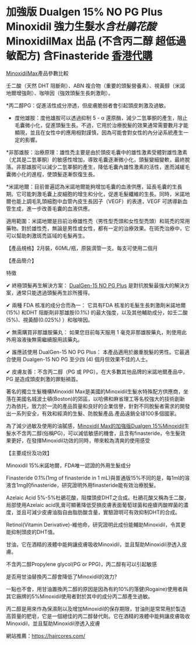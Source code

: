# 加強版 Dualgen 15% NO PG Plus Minoxidil 強力生髮水*含杜鵑花酸* MinoxidilMax 出品 (不含丙二醇 超低過敏配方) 含Finasteride    [香港代購](https://haircores.com/)



[MinoxidilMax](https://haircores.com/product/%e5%8a%a0%e5%bc%b7%e7%89%88-dualgen-15-no-pg-plus-minoxidil-%e5%bc%b7%e5%8a%9b%e7%94%9f%e9%ab%ae%e6%b0%b4%e5%90%ab%e6%9d%9c%e9%b5%91%e8%8a%b1%e9%85%b8-minoxidilmax-%e5%87%ba%e5%93%81-%e4%b8%8d/)產品參數比較



壬二酸（天然 DHT 阻斷劑）、ABN 複合物（重要的頭髮營養素）、視黃醇（米諾地爾增強劑）、咖啡因（強效頭髮生長刺激劑）。

*丙二醇PG：促進活性成分滲透，但皮膚脆弱者會引起頭皮刺激及過敏。

* 度他雄胺：度他雄胺可以透過抑制 5 - α 還原酶，減少二氫睪酮的產生，阻止毛囊微小化，促進頭髮生長。不過，它用於治療脫髮的效果通常需要數月才能顯現，並且在女性中的應用相對謹慎，因為可能會對女性的內分泌系統產生一定的影響。

*非那雄胺：治療原理：雄性禿主要是由於頭皮毛囊中的雄性激素受體對雄性激素（尤其是二氫睪酮）的敏感性增加，導致毛囊逐漸微小化，頭髮變細變軟，最終脫落。非那雄胺可以減少二氫睪酮的產生，降低毛囊內雄性激素的活性，進而減緩毛囊微小化的進程，使頭髮逐漸恢復生長。

*米諾地爾：目前普遍認為米諾地爾能夠增加毛囊的血液供應，延長毛囊的生長期。它可能刺激毛囊上皮細胞的增生和分化，促進毛髮纖維的生長。同時，米諾地爾也能上調毛乳頭細胞中血管內皮生長因子（VEGF）的表達，VEGF 可誘導新血管生成，進一步改善毛囊的血液供應。

適用範圍：米諾地爾是目前治療雄性禿（男性型禿頭和女性型禿頭）和斑禿的常用藥物。對於雄性禿，無論是男性或女性，都有一定的治療效果。在斑禿治療中，它可以幫助刺激斑禿區域的毛髮再生。



【產品規格】2月裝，60ML/瓶，原裝滴管一支。每支可使用二個月

【產品簡介】

特徵

✔ 終極頭髮再生解決方案： [DualGen-15 NO PG Plus](https://haircores.com/product/%e5%8a%a0%e5%bc%b7%e7%89%88-dualgen-15-no-pg-plus-minoxidil-%e5%bc%b7%e5%8a%9b%e7%94%9f%e9%ab%ae%e6%b0%b4%e5%90%ab%e6%9d%9c%e9%b5%91%e8%8a%b1%e9%85%b8-minoxidilmax-%e5%87%ba%e5%93%81-%e4%b8%8d/) 是對抗脫髮最強大的解決方案，通常只能透過頭髮再生診所獲得。

✔ 兩種 FDA 核准的成分合而為一： 它具有FDA 核准的毛髮生長刺激劑米諾地爾(15%) 和DHT 阻斷劑非那雄胺(0.1%) 的最大強度，以及其他輔助成分，如壬二酸(5%)、視黃醇(0.025%) ）和咖啡因。

✔ 無需購買非那雄胺藥丸： 如果您目前每天服用 1 毫克非那雄胺藥丸，則使用此外用溶液後無需繼續服用該藥丸。

✔ 誰應該使用 DualGen-15 NO PG Plus： 本產品適用於嚴重脫髮的男性。它最適合使用 Dualgen-15 NO PG 至少四 (4) 個月但效果不佳的人士。

✔ 皮膚友善：不含丙二醇（PG 或 PPG）。在大多數其他品牌的米諾地爾產品中，PG 是造成頭皮刺激的罪魁禍首。

著名的獨立生髮機構Minoxidil Max是美國的Minoxidil生髮水特殊配方供應商，坐落在美國名城波士頓(Boston)的郊區，以哈佛和麻省理工等名校強大的技術創新力為依托，致力於一流的產品質量和良好的企業信譽，針對不同脫髮者需求的開發出一系列安全，有效和經濟的生髮、防脫髮產品.產品遠銷全球100多個國家。

為了減少過敏及使用的油膩感，[Minoxidil Max的加強版Dualgen 15%Minoxidil](https://haircores.com/)生髮水不含丙二醇(俗稱PG)，可以減低敏感的機會，且含有finasteride，令生髮效果更好，在發揮Minoxidil功效的同時，帶來較為清爽的使用感受



【主要成份及功效】

Minoxidil 15%米諾地爾，FDA唯一認證的外用生髮成分

Finasteride 0.1%(1mg of finasteride in 1 mL)與普通版15%不同的是，每1ml的溶液含1mg的finasteride，研究證明外用finasteride能有效治療脫髮。

Azelaic Acid 5%-5%杜鵑花酸，阻擋頭皮DHT之合成。杜鵑花酸又稱為壬二酸，局部使用Azelaic acid乳膏可顯著降低受損皮膚表面葡萄球菌和痤瘡丙酸桿菌的濃度，並且可減少皮膚油脂自由脂肪酸含量，實驗證明可有效抑制DHT的合成。

Retinol(Vitamin Derivative)-維他命，研究證明此成份能輔助Minoxidil，令其更能抑制頭皮的DHT值。

甘油，它在酒精的液體中能夠讓皮膚吸收Minoxidil，並且幫助Minoxidil滲透入皮膚。

不含丙二醇Propylene glycol(PG or PPG)，丙二醇有可以引起敏感

是否用甘油替換丙二醇會降低了Minoxidil的效力?

一點也不會，用甘油置換丙二醇的原因是因為有約10%的落健(Rogaine)使用者與其它廠牌的5%Minoxidil使用者對於其中的成分丙二醇產生過敏。

丙二醇是用來作為保濕劑以及增加Minoxidil的保存期限，甘油則是常常用於製造高質量的肥皂，它是一個絕佳的丙二醇替代劑。它在酒精的液體中能夠讓皮膚吸收Minoxidil，並且幫助Minoxidil滲透入皮膚


網站推薦：https://haircores.com/

